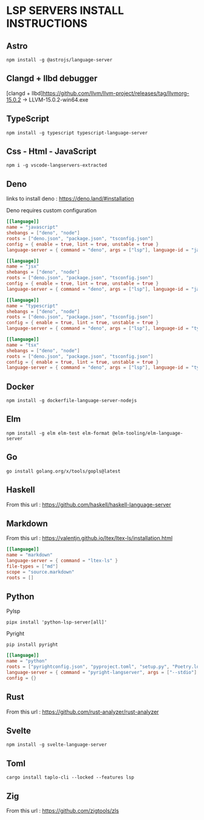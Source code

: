 # LSP SERVERS INSTALL INSTRUCTIONS

## Astro
```console
npm install -g @astrojs/language-server
```

## Clangd + llbd debugger

[clangd + llbd]https://github.com/llvm/llvm-project/releases/tag/llvmorg-15.0.2 -> LLVM-15.0.2-win64.exe

## TypeScript

```console
npm install -g typescript typescript-language-server
```

## Css - Html - JavaScript

```console
npm i -g vscode-langservers-extracted
```

## Deno

links to install deno : https://deno.land/#installation

Deno requires custom configuration

```toml
[[language]]
name = "javascript"
shebangs = ["deno", "node"]
roots = ["deno.json", "package.json", "tsconfig.json"]
config = { enable = true, lint = true, unstable = true }
language-server = { command = "deno", args = ["lsp"], language-id = "javascript" }

[[language]]
name = "jsx"
shebangs = ["deno", "node"]
roots = ["deno.json", "package.json", "tsconfig.json"]
config = { enable = true, lint = true, unstable = true }
language-server = { command = "deno", args = ["lsp"], language-id = "javascriptreact" }

[[language]]
name = "typescript"
shebangs = ["deno", "node"]
roots = ["deno.json", "package.json", "tsconfig.json"]
config = { enable = true, lint = true, unstable = true }
language-server = { command = "deno", args = ["lsp"], language-id = "typescript" }

[[language]]
name = "tsx"
shebangs = ["deno", "node"]
roots = ["deno.json", "package.json", "tsconfig.json"]
config = { enable = true, lint = true, unstable = true }
language-server = { command = "deno", args = ["lsp"], language-id = "typescriptreact" }
```

## Docker

```console
npm install -g dockerfile-language-server-nodejs
```

## Elm

```console
npm install -g elm elm-test elm-format @elm-tooling/elm-language-server
```

## Go

```console
go install golang.org/x/tools/gopls@latest
```

## Haskell

From this url : https://github.com/haskell/haskell-language-server

## Markdown

From this url : https://valentjn.github.io/ltex/ltex-ls/installation.html

```toml
[[language]]
name = "markdown"
language-server = { command = "ltex-ls" }
file-types = ["md"]
scope = "source.markdown"
roots = []
```

## Python

Pylsp

```console
pipx install 'python-lsp-server[all]'
```

Pyright

```console
pip install pyright
```

```toml
[[language]]
name = "python"
roots = ["pyrightconfig.json", "pyproject.toml", "setup.py", "Poetry.lock", "."]
language-server = { command = "pyright-langserver", args = ["--stdio"] }
config = {}
```

## Rust

From this url : https://github.com/rust-analyzer/rust-analyzer

## Svelte

```console
npm install -g svelte-language-server
```

## Toml

```console
cargo install taplo-cli --locked --features lsp
```

## Zig

From this url : https://github.com/zigtools/zls
